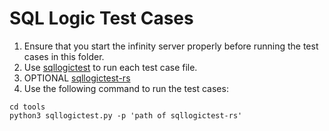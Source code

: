 # SQL Logic Test Cases

1. Ensure that you start the infinity server properly before running the test cases in this folder. 
2. Use [sqllogictest](https://www.sqlite.org/sqllogictest/doc/trunk/about.wiki) to run each test case file.
3. OPTIONAL [sqllogictest-rs](https://github.com/risinglightdb/sqllogictest-rs)
4. Use the following command to run the test cases:
```shell
cd tools
python3 sqllogictest.py -p 'path of sqllogictest-rs'
``` 
